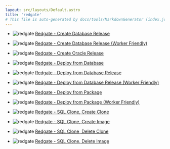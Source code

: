 ```yaml
---
layout: src/layouts/Default.astro
title: 'redgate'
# This file is auto-generated by docs/tools/MarkdownGenerator (index.js)
---
```


<ul>

<li>

![redgate](https://i.octopus.com/library/step-templates/redgate.png) [Redgate - Create Database Release](/redgate/redgate-create-database-release/)

</li>
        
<li>

![redgate](https://i.octopus.com/library/step-templates/redgate.png) [Redgate - Create Database Release (Worker Friendly)](/redgate/redgate-create-database-release-(worker-friendly)/)

</li>
        
<li>

![redgate](https://i.octopus.com/library/step-templates/redgate.png) [Redgate - Create Oracle Release](/redgate/redgate-create-oracle-release/)

</li>
        
<li>

![redgate](https://i.octopus.com/library/step-templates/redgate.png) [Redgate - Deploy from Database](/redgate/redgate-deploy-from-database/)

</li>
        
<li>

![redgate](https://i.octopus.com/library/step-templates/redgate.png) [Redgate - Deploy from Database Release](/redgate/redgate-deploy-from-database-release/)

</li>
        
<li>

![redgate](https://i.octopus.com/library/step-templates/redgate.png) [Redgate - Deploy from Database Release (Worker Friendly)](/redgate/redgate-deploy-from-database-release-(worker-friendly)/)

</li>
        
<li>

![redgate](https://i.octopus.com/library/step-templates/redgate.png) [Redgate - Deploy from Package](/redgate/redgate-deploy-from-package/)

</li>
        
<li>

![redgate](https://i.octopus.com/library/step-templates/redgate.png) [Redgate - Deploy from Package (Worker Friendly)](/redgate/redgate-deploy-from-package-(worker-friendly)/)

</li>
        
<li>

![redgate](https://i.octopus.com/library/step-templates/redgate.png) [Redgate - SQL Clone, Create Clone](/redgate/redgate-sql-clone%2C-create-clone/)

</li>
        
<li>

![redgate](https://i.octopus.com/library/step-templates/redgate.png) [Redgate - SQL Clone, Create Image](/redgate/redgate-sql-clone%2C-create-image/)

</li>
        
<li>

![redgate](https://i.octopus.com/library/step-templates/redgate.png) [Redgate - SQL Clone, Delete Clone](/redgate/redgate-sql-clone%2C-delete-clone/)

</li>
        
<li>

![redgate](https://i.octopus.com/library/step-templates/redgate.png) [Redgate - SQL Clone, Delete Image](/redgate/redgate-sql-clone%2C-delete-image/)

</li>
        
</ul>
